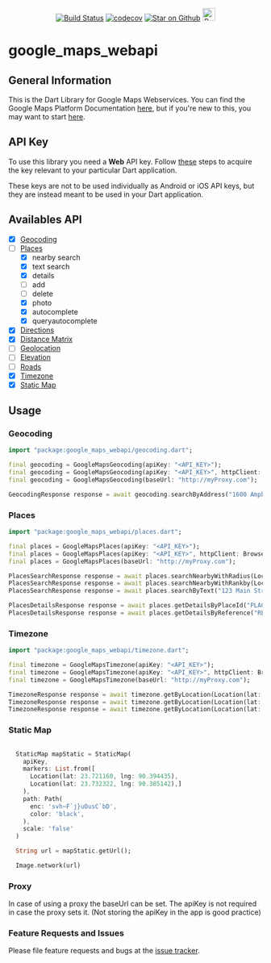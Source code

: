 <p align="center">
<a href="https://github.com/rvndsngwn/google_maps_webapi/actions?query=workflow%3ADart"><img src="https://github.com/rvndsngwn/google_maps_webapi/workflows/Dart/badge.svg?branch=master" alt="Build Status"></a>
<a href="https://codecov.io/gh/rvndsngwn/google_maps_webapi"><img src="https://codecov.io/gh/rvndsngwn/google_maps_webapi/branch/master/graph/badge.svg" alt="codecov"></a>
<a href="https://github.com/rvndsngwn/google_maps_webapi"><img src="https://img.shields.io/github/stars/rvndsngwn/google_maps_webapi.svg?style=flat&logo=github&colorB=deeppink&label=stars" alt="Star on Github"></a>
<a href="https://www.buymeacoffee.com/lejardh" target="_blank"><img src="https://cdn.buymeacoffee.com/buttons/default-orange.png" alt="Buy Me A Coffee" height="25px"></a>
</p>

# google_maps_webapi

## General Information

This is the Dart Library for Google Maps Webservices.
You can find the Google Maps Platform Documentation [here](https://developers.google.com/maps/web-services), but if you're new to this, you may want to start [here](https://developers.google.com/maps/gmp-get-started).

## API Key

To use this library you need a **Web** API key. Follow [these](https://developers.google.com/places/web-service/get-api-key) steps to acquire the key relevant to your particular Dart application.

These keys are not to be used individually as Android or iOS API keys, but they are instead meant to be used in your Dart application.

## Availables API

- [x] [Geocoding](https://developers.google.com/maps/documentation/geocoding/start)
- [ ] [Places](https://developers.google.com/places/web-service/)
  - [x] nearby search
  - [x] text search
  - [x] details
  - [ ] add
  - [ ] delete
  - [x] photo
  - [x] autocomplete
  - [x] queryautocomplete
- [x] [Directions](https://developers.google.com/maps/documentation/directions/)
- [x] [Distance Matrix](https://developers.google.com/maps/documentation/distance-matrix/)
- [ ] [Geolocation](https://developers.google.com/maps/documentation/geolocation/intro)
- [ ] [Elevation](https://developers.google.com/maps/documentation/elevation/start)
- [ ] [Roads](https://developers.google.com/maps/documentation/roads/intro)
- [x] [Timezone](https://developers.google.com/maps/documentation/timezone/start)
- [x] [Static Map](https://developers.google.com/maps/documentation/maps-static/dev-guide)

## Usage

### Geocoding

```dart
import "package:google_maps_webapi/geocoding.dart";

final geocoding = GoogleMapsGeocoding(apiKey: "<API_KEY>");
final geocoding = GoogleMapsGeocoding(apiKey: "<API_KEY>", httpClient: BrowserClient());
final geocoding = GoogleMapsGeocoding(baseUrl: "http://myProxy.com");

GeocodingResponse response = await geocoding.searchByAddress("1600 Amphitheatre Parkway, Mountain View, CA");
```

### Places

```dart
import "package:google_maps_webapi/places.dart";

final places = GoogleMapsPlaces(apiKey: "<API_KEY>");
final places = GoogleMapsPlaces(apiKey: "<API_KEY>", httpClient: BrowserClient());
final places = GoogleMapsPlaces(baseUrl: "http://myProxy.com");

PlacesSearchResponse response = await places.searchNearbyWithRadius(Location(lat: 31.0424, lng: 42.421), 500);
PlacesSearchResponse response = await places.searchNearbyWithRankby(Location(lat: 31.0424, lng: 42.421), "distance");
PlacesSearchResponse response = await places.searchByText("123 Main Street");

PlacesDetailsResponse response = await places.getDetailsByPlaceId("PLACE_ID");
PlacesDetailsResponse response = await places.getDetailsByReference("REF");
```

### Timezone

```dart
import "package:google_maps_webapi/timezone.dart";

final timezone = GoogleMapsTimezone(apiKey: "<API_KEY>");
final timezone = GoogleMapsTimezone(apiKey: "<API_KEY>", httpClient: BrowserClient());
final timezone = GoogleMapsTimezone(baseUrl: "http://myProxy.com");

TimezoneResponse response = await timezone.getByLocation(Location(lat: 31.0424, lng: 42.421));
TimezoneResponse response = await timezone.getByLocation(Location(lat: 31.0424, lng: 42.421), timestamp: DateTime.utc(2019, 4, 24));
TimezoneResponse response = await timezone.getByLocation(Location(lat: 31.0424, lng: 42.421), timestamp: DateTime.utc(2019, 4, 24), language: 'es');
```

### Static Map

```dart

  StaticMap mapStatic = StaticMap(
    apiKey,
    markers: List.from([
      Location(lat: 23.721160, lng: 90.394435),
      Location(lat: 23.732322, lng: 90.385142),]
    ),
    path: Path(
      enc: 'svh~F`j}uOusC`bD',
      color: 'black',
    ),
    scale: 'false'
  )

  String url = mapStatic.getUrl();

  Image.network(url)


```

### Proxy

In case of using a proxy the baseUrl can be set.
The apiKey is not required in case the proxy sets it. (Not storing the apiKey in the app is good practice)

### Feature Requests and Issues

Please file feature requests and bugs at the [issue tracker][tracker].

[tracker]: https://github.com/rvndsngwn/google_maps_webapi/issues/new
